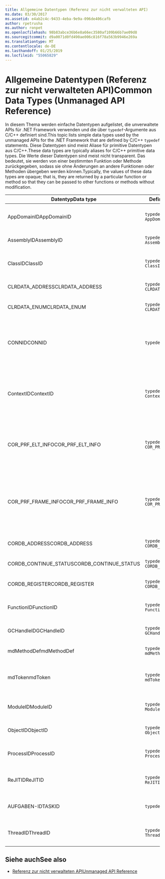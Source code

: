 ```yaml
---
title: Allgemeine Datentypen (Referenz zur nicht verwalteten API)
ms.date: 03/30/2017
ms.assetid: e4ab2c4c-9433-4eba-9e9a-096de406cafb
author: rpetrusha
ms.author: ronpet
ms.openlocfilehash: 98b83abce36b6e8a66ec3580af109b66b7ae09d8
ms.sourcegitcommit: d9a0071d0fd490ae006c816f78a563b9946e269a
ms.translationtype: MT
ms.contentlocale: de-DE
ms.lasthandoff: 01/25/2019
ms.locfileid: "55065829"
---
```

# <a name="common-data-types-unmanaged-api-reference"></a><span data-ttu-id="49674-102">Allgemeine Datentypen (Referenz zur nicht verwalteten API)</span><span class="sxs-lookup"><span data-stu-id="49674-102">Common Data Types (Unmanaged API Reference)</span></span>
<span data-ttu-id="49674-103">In diesem Thema werden einfache Datentypen aufgelistet, die unverwaltete APIs für .NET Framework verwenden und die über `typedef`-Argumente aus C/C++ definiert sind.</span><span class="sxs-lookup"><span data-stu-id="49674-103">This topic lists simple data types used by the unmanaged APIs for the .NET Framework that are defined by C/C++ `typedef` statements.</span></span> <span data-ttu-id="49674-104">Diese Datentypen sind meist Aliase für primitive Datentypen aus C/C++.</span><span class="sxs-lookup"><span data-stu-id="49674-104">These data types are typically aliases for C/C++ primitive data types.</span></span> <span data-ttu-id="49674-105">Die Werte dieser Datentypen sind meist nicht transparent. Das bedeutet, sie werden von einer bestimmten Funktion oder Methode zurückgegeben, sodass sie ohne Änderungen an andere Funktionen oder Methoden übergeben werden können.</span><span class="sxs-lookup"><span data-stu-id="49674-105">Typically, the values of these data types are opaque; that is, they are returned by a particular function or method so that they can be passed to other functions or methods without modification.</span></span>  
  
|<span data-ttu-id="49674-106">Datentyp</span><span class="sxs-lookup"><span data-stu-id="49674-106">Data type</span></span>|<span data-ttu-id="49674-107">Definition</span><span class="sxs-lookup"><span data-stu-id="49674-107">Definition</span></span>|<span data-ttu-id="49674-108">Definiert in</span><span class="sxs-lookup"><span data-stu-id="49674-108">Defined in</span></span>|<span data-ttu-id="49674-109">Beschreibung</span><span class="sxs-lookup"><span data-stu-id="49674-109">Description</span></span>|  
|---------------|----------------|----------------|-----------------|  
|<span data-ttu-id="49674-110">AppDomainID</span><span class="sxs-lookup"><span data-stu-id="49674-110">AppDomainID</span></span>|`typedef UINT_PTR AppDomainID;`|<span data-ttu-id="49674-111">corprof.h</span><span class="sxs-lookup"><span data-stu-id="49674-111">corprof.h</span></span>|<span data-ttu-id="49674-112">Der Bezeichner einer Anwendungsdomäne.</span><span class="sxs-lookup"><span data-stu-id="49674-112">The identifier of an application domain.</span></span>|  
|<span data-ttu-id="49674-113">AssemblyID</span><span class="sxs-lookup"><span data-stu-id="49674-113">AssemblyID</span></span>|`typedef UINT_PTR AssemblyID;`|<span data-ttu-id="49674-114">corprof.h</span><span class="sxs-lookup"><span data-stu-id="49674-114">corprof.h</span></span>|<span data-ttu-id="49674-115">Der Bezeichner einer Assembly.</span><span class="sxs-lookup"><span data-stu-id="49674-115">The identifier of an assembly.</span></span>|  
|<span data-ttu-id="49674-116">ClassID</span><span class="sxs-lookup"><span data-stu-id="49674-116">ClassID</span></span>|`typedef UINT_PTR ClassID;`|<span data-ttu-id="49674-117">corprof.h</span><span class="sxs-lookup"><span data-stu-id="49674-117">corprof.h</span></span>|<span data-ttu-id="49674-118">Der Bezeichner einer verwalteten Klasse.</span><span class="sxs-lookup"><span data-stu-id="49674-118">The identifier of a managed class.</span></span>|  
|<span data-ttu-id="49674-119">CLRDATA_ADDRESS</span><span class="sxs-lookup"><span data-stu-id="49674-119">CLRDATA_ADDRESS</span></span>|`typedef ULONG64 CLRDATA_ADDRESS;`|<span data-ttu-id="49674-120">clrdata.h</span><span class="sxs-lookup"><span data-stu-id="49674-120">clrdata.h</span></span>|<span data-ttu-id="49674-121">Eine 64-Bit-Speicheradresse.</span><span class="sxs-lookup"><span data-stu-id="49674-121">A 64-bit memory address.</span></span>|
|<span data-ttu-id="49674-122">CLRDATA_ENUM</span><span class="sxs-lookup"><span data-stu-id="49674-122">CLRDATA_ENUM</span></span>|`typedef ULONG64 CLRDATA_ADDRESS;`|<span data-ttu-id="49674-123">Nicht verfügbar</span><span class="sxs-lookup"><span data-stu-id="49674-123">Not Available</span></span>|<span data-ttu-id="49674-124">Eine 64-Bit-Speicheradresse.</span><span class="sxs-lookup"><span data-stu-id="49674-124">A 64-bit memory address.</span></span>|
|<span data-ttu-id="49674-125">CONNID</span><span class="sxs-lookup"><span data-stu-id="49674-125">CONNID</span></span>|`typedef DWORD CONNID;`|<span data-ttu-id="49674-126">cordebug.h, mscoree.h</span><span class="sxs-lookup"><span data-stu-id="49674-126">cordebug.h, mscoree.h</span></span>|<span data-ttu-id="49674-127">Die Verbindungs-ID eines Threads ist mit einer Instanz von Microsoft SQL Server verbunden.</span><span class="sxs-lookup"><span data-stu-id="49674-127">The connection identifier for a thread that is connected to an instance of Microsoft SQL Server.</span></span>|  
|<span data-ttu-id="49674-128">ContextID</span><span class="sxs-lookup"><span data-stu-id="49674-128">ContextID</span></span>|`typedef UINT_PTR ContextID;`|<span data-ttu-id="49674-129">corprof.h</span><span class="sxs-lookup"><span data-stu-id="49674-129">corprof.h</span></span>|<span data-ttu-id="49674-130">Der Bezeichner des Kontexts, der mit einem bestimmten verwalteten Thread verknüpft ist.</span><span class="sxs-lookup"><span data-stu-id="49674-130">The identifier of the context associated with a particular managed thread.</span></span>|  
|<span data-ttu-id="49674-131">COR_PRF_ELT_INFO</span><span class="sxs-lookup"><span data-stu-id="49674-131">COR_PRF_ELT_INFO</span></span>|`typedef UINT_PTR COR_PRF_ELT_INFO;`|<span data-ttu-id="49674-132">corprof.h</span><span class="sxs-lookup"><span data-stu-id="49674-132">corprof.h</span></span>|<span data-ttu-id="49674-133">Ein nicht transparenter Handle, der Informationen über einen bestimmten Stapelrahmen repräsentiert.</span><span class="sxs-lookup"><span data-stu-id="49674-133">An opaque handle that represents information about a particular stack frame.</span></span>|  
|<span data-ttu-id="49674-134">COR_PRF_FRAME_INFO</span><span class="sxs-lookup"><span data-stu-id="49674-134">COR_PRF_FRAME_INFO</span></span>|`typedef UINT_PTR COR_PRF_FRAME_INFO;`|<span data-ttu-id="49674-135">corprof.h</span><span class="sxs-lookup"><span data-stu-id="49674-135">corprof.h</span></span>|<span data-ttu-id="49674-136">Ein nicht transparenter Handle, der auf einen Stapelrahmen zeigt.</span><span class="sxs-lookup"><span data-stu-id="49674-136">An opaque handle that points to a stack frame.</span></span> <span data-ttu-id="49674-137">Er ist nur gültig während des Rückrufs, an den er übergeben wird.</span><span class="sxs-lookup"><span data-stu-id="49674-137">It is valid only during the callback to which it is passed.</span></span>|  
|<span data-ttu-id="49674-138">CORDB_ADDRESS</span><span class="sxs-lookup"><span data-stu-id="49674-138">CORDB_ADDRESS</span></span>|`typedef ULONG64 CORDB_ADDRESS;`|<span data-ttu-id="49674-139">cordebug.h</span><span class="sxs-lookup"><span data-stu-id="49674-139">cordebug.h</span></span>|<span data-ttu-id="49674-140">Eine Adresse im Speicher.</span><span class="sxs-lookup"><span data-stu-id="49674-140">An address in memory.</span></span>|  
|<span data-ttu-id="49674-141">CORDB_CONTINUE_STATUS</span><span class="sxs-lookup"><span data-stu-id="49674-141">CORDB_CONTINUE_STATUS</span></span>|`typedef DWORD CORDB_CONTINUE_STATUS;`|<span data-ttu-id="49674-142">cordebug.h</span><span class="sxs-lookup"><span data-stu-id="49674-142">cordebug.h</span></span>|<span data-ttu-id="49674-143">Der Status der Fortsetzung.</span><span class="sxs-lookup"><span data-stu-id="49674-143">The continuation status.</span></span>|  
|<span data-ttu-id="49674-144">CORDB_REGISTER</span><span class="sxs-lookup"><span data-stu-id="49674-144">CORDB_REGISTER</span></span>|`typedef ULONG64 CORDB_REGISTER;`|<span data-ttu-id="49674-145">cordebug.h</span><span class="sxs-lookup"><span data-stu-id="49674-145">cordebug.h</span></span>|<span data-ttu-id="49674-146">Der Wert eines CPU-Registers.</span><span class="sxs-lookup"><span data-stu-id="49674-146">The value of a CPU register.</span></span>|
|<span data-ttu-id="49674-147">FunctionID</span><span class="sxs-lookup"><span data-stu-id="49674-147">FunctionID</span></span>|`typedef UINT_PTR FunctionID;`|<span data-ttu-id="49674-148">corprof.h</span><span class="sxs-lookup"><span data-stu-id="49674-148">corprof.h</span></span>|<span data-ttu-id="49674-149">Der Bezeichner einer Funktion oder Methode.</span><span class="sxs-lookup"><span data-stu-id="49674-149">The identifier of a function or method.</span></span>|  
|<span data-ttu-id="49674-150">GCHandleID</span><span class="sxs-lookup"><span data-stu-id="49674-150">GCHandleID</span></span>|`typedef UINT_PTR GCHandleID;`|<span data-ttu-id="49674-151">corprof.h</span><span class="sxs-lookup"><span data-stu-id="49674-151">corprof.h</span></span>|<span data-ttu-id="49674-152">Ein Garbage Collection-Handle.</span><span class="sxs-lookup"><span data-stu-id="49674-152">A garbage collection handle.</span></span>|  
|<span data-ttu-id="49674-153">mdMethodDef</span><span class="sxs-lookup"><span data-stu-id="49674-153">mdMethodDef</span></span>|`typedef mdToken mdMethodDef;`|<span data-ttu-id="49674-154">cordebug.h</span><span class="sxs-lookup"><span data-stu-id="49674-154">cordebug.h</span></span>|<span data-ttu-id="49674-155">Ein Methodentoken Definition.</span><span class="sxs-lookup"><span data-stu-id="49674-155">A method definition token.</span></span>|
|<span data-ttu-id="49674-156">mdToken</span><span class="sxs-lookup"><span data-stu-id="49674-156">mdToken</span></span>|`typedef UINT32 mdToken;`|<span data-ttu-id="49674-157">corprof.h</span><span class="sxs-lookup"><span data-stu-id="49674-157">corprof.h</span></span>|<span data-ttu-id="49674-158">Ein Metadatentoken (eine Zeile in einer Metadatentabelle).</span><span class="sxs-lookup"><span data-stu-id="49674-158">A metadata token (a row in a metadata table).</span></span>|  
|<span data-ttu-id="49674-159">ModuleID</span><span class="sxs-lookup"><span data-stu-id="49674-159">ModuleID</span></span>|`typedef UINT_PTR ModuleID;`|<span data-ttu-id="49674-160">corprof.h</span><span class="sxs-lookup"><span data-stu-id="49674-160">corprof.h</span></span>|<span data-ttu-id="49674-161">Der Bezeichner eines Assemblymoduls.</span><span class="sxs-lookup"><span data-stu-id="49674-161">The identifier of an assembly module.</span></span>|  
|<span data-ttu-id="49674-162">ObjectID</span><span class="sxs-lookup"><span data-stu-id="49674-162">ObjectID</span></span>|`typedef UINT_PTR ObjectID;`|<span data-ttu-id="49674-163">corprof.h</span><span class="sxs-lookup"><span data-stu-id="49674-163">corprof.h</span></span>|<span data-ttu-id="49674-164">Der Bezeichner eines Objekts.</span><span class="sxs-lookup"><span data-stu-id="49674-164">The identifier of an object.</span></span>|  
|<span data-ttu-id="49674-165">ProcessID</span><span class="sxs-lookup"><span data-stu-id="49674-165">ProcessID</span></span>|`typedef UINT_PTR ProcessID;`|<span data-ttu-id="49674-166">corprof.h</span><span class="sxs-lookup"><span data-stu-id="49674-166">corprof.h</span></span>|<span data-ttu-id="49674-167">Der Bezeichner eines verwalteten Prozesses.</span><span class="sxs-lookup"><span data-stu-id="49674-167">The identifier of a managed process.</span></span>|  
|<span data-ttu-id="49674-168">ReJITID</span><span class="sxs-lookup"><span data-stu-id="49674-168">ReJITID</span></span>|`typedef UINT_PTR ReJITID;`|<span data-ttu-id="49674-169">corprof.h</span><span class="sxs-lookup"><span data-stu-id="49674-169">corprof.h</span></span>|<span data-ttu-id="49674-170">Der Bezeichner einer mit JIT kompilierten Funktion.</span><span class="sxs-lookup"><span data-stu-id="49674-170">The identifier of a jitted function.</span></span>|  
|<span data-ttu-id="49674-171">AUFGABEN-ID</span><span class="sxs-lookup"><span data-stu-id="49674-171">TASKID</span></span>|`typedef UINT64 TASKID;`|<span data-ttu-id="49674-172">cordebug.h, mscoree.h</span><span class="sxs-lookup"><span data-stu-id="49674-172">cordebug.h, mscoree.h</span></span>|<span data-ttu-id="49674-173">Der Bezeichner des ein [ICLRTask](../../../docs/framework/unmanaged-api/hosting/iclrtask-interface.md) Instanz.</span><span class="sxs-lookup"><span data-stu-id="49674-173">The identifier of an [ICLRTask](../../../docs/framework/unmanaged-api/hosting/iclrtask-interface.md) instance.</span></span>|  
|<span data-ttu-id="49674-174">ThreadID</span><span class="sxs-lookup"><span data-stu-id="49674-174">ThreadID</span></span>|`typedef UINT_PTR ThreadID;`|<span data-ttu-id="49674-175">corprof.h</span><span class="sxs-lookup"><span data-stu-id="49674-175">corprof.h</span></span>|<span data-ttu-id="49674-176">Der Bezeichner eines verwalteten Threads.</span><span class="sxs-lookup"><span data-stu-id="49674-176">The identifier of a managed thread.</span></span>|  
  
## <a name="see-also"></a><span data-ttu-id="49674-177">Siehe auch</span><span class="sxs-lookup"><span data-stu-id="49674-177">See also</span></span>
- [<span data-ttu-id="49674-178">Referenz zur nicht verwalteten API</span><span class="sxs-lookup"><span data-stu-id="49674-178">Unmanaged API Reference</span></span>](../../../docs/framework/unmanaged-api/index.md)
